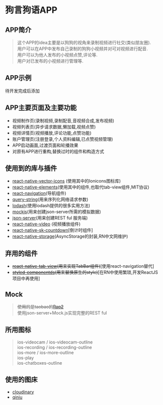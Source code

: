 # 狗言狗语APP

## APP简介
> 这个APP的idea主要是以狗狗的视角来录制视频进行社交(类似朋友圈).     
> 用户可以在APP中发布自己录制的狗狗小视频并对可对视频进行配音.   
> 用户可以为他人发布的小视频点赞,评论等.      
> 用户对已发布的小视频进行管理等.  

## APP示例
待开发完成后添加

## APP主要页面及主要功能

* 视频制作页(录制视频,录制配音,音视频合成,发布视频)
* 视频列表页(异步请求数据,懒加载,视频点赞)
* 视频详情页(视频播放,评论功能,点赞功能)
* 账户管理页(注册登录,个人资料编辑,已点赞视频管理)
* APP启动画面,过渡页面和轮播效果   
* 对原有APP进行重构,替换过时的组件和构造方式  

## 使用到的库与插件

* [react-native-vector-icons](https://github.com/oblador/react-native-vector-icons) (使用其中的Ionicons图标库)
* [react-native-elements](https://github.com/react-native-training/react-native-elements)(使用其中的组件,也取代tab-view组件,MIT协议)
* [react-navigation](https://github.com/react-navigation/react-navigation)(导航组件)
* [query-string](https://github.com/sindresorhus/query-string)(用来序列化网络请求参数)
* [lodash](https://github.com/lodash/lodash)(使用lodash提供的很多实用方法)
* [mockjs](https://github.com/nuysoft/Mock)(用来创建json-server所需的模拟数据)
* [json-server](https://github.com/typicode/json-server)(用来创建REST ful 服务端)
* [react-native-video](https://github.com/react-native-community/react-native-video) (视频播放组件)
* [react-native-sk-countdown](https://github.com/shigebeyond/react-native-sk-countdown)[倒计时组件]
* [react-native-storage](https://github.com/sunnylqm/react-native-storage)(AsyncStorage的封装,RN中文网维护)

## 弃用的组件
* ~~[react-native-tab-view](https://github.com/react-native-community/react-native-tab-view)(用来实现TabBar组件)~~[使用react-navigation替代]
* ~~[styled-componentds](https://github.com/styled-components/styled-components)(用来替换原生的style)~~[在RN中使用繁琐,开发ReactJS项目中再使用]

## Mock
> ~~使用的是taobao的[Rap2](http://rap2.taobao.org)~~    
> 使用json-server+Mock.js实现完整的REST ful


## 所用图标
> ios-videocam  / ios-videocam-outline   
> ios-recording / ios-recording-outline   
> ios-more / ios-more-outline    
> ios-play   
> ios-chatboxes-outline       

## 使用的图床
* [cloudinary](https://res.cloudinary.com/dogsayimage/image/upload/sample.jpg)
* [qiniu]()





